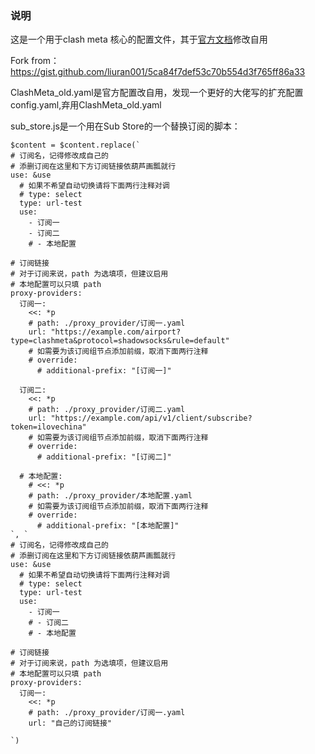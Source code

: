 ### 说明
这是一个用于clash meta 核心的配置文件，其于[官方文档](https://wiki.metacubex.one/example/conf/#__tabbed_1_2)修改自用

Fork from：https://gist.github.com/liuran001/5ca84f7def53c70b554d3f765ff86a33

ClashMeta_old.yaml是官方配置改自用，发现一个更好的大佬写的扩充配置config.yaml,弃用ClashMeta_old.yaml


sub_store.js是一个用在Sub Store的一个替换订阅的脚本：
```
$content = $content.replace(`
# 订阅名，记得修改成自己的
# 添删订阅在这里和下方订阅链接依葫芦画瓢就行
use: &use
  # 如果不希望自动切换请将下面两行注释对调
  # type: select
  type: url-test
  use:
    - 订阅一
    - 订阅二
    # - 本地配置

# 订阅链接
# 对于订阅来说，path 为选填项，但建议启用
# 本地配置可以只填 path
proxy-providers:
  订阅一:
    <<: *p
    # path: ./proxy_provider/订阅一.yaml
    url: "https://example.com/airport?type=clashmeta&protocol=shadowsocks&rule=default"
    # 如需要为该订阅组节点添加前缀，取消下面两行注释
    # override:
      # additional-prefix: "[订阅一]"

  订阅二:
    <<: *p
    # path: ./proxy_provider/订阅二.yaml
    url: "https://example.com/api/v1/client/subscribe?token=ilovechina"
    # 如需要为该订阅组节点添加前缀，取消下面两行注释
    # override:
      # additional-prefix: "[订阅二]"

  # 本地配置:
    # <<: *p
    # path: ./proxy_provider/本地配置.yaml
    # 如需要为该订阅组节点添加前缀，取消下面两行注释
    # override:
      # additional-prefix: "[本地配置]"
`, `
# 订阅名，记得修改成自己的
# 添删订阅在这里和下方订阅链接依葫芦画瓢就行
use: &use
  # 如果不希望自动切换请将下面两行注释对调
  # type: select
  type: url-test
  use:
    - 订阅一
    # - 订阅二
    # - 本地配置

# 订阅链接
# 对于订阅来说，path 为选填项，但建议启用
# 本地配置可以只填 path
proxy-providers:
  订阅一:
    <<: *p
    # path: ./proxy_provider/订阅一.yaml
    url: "自己的订阅链接"

`)
```
